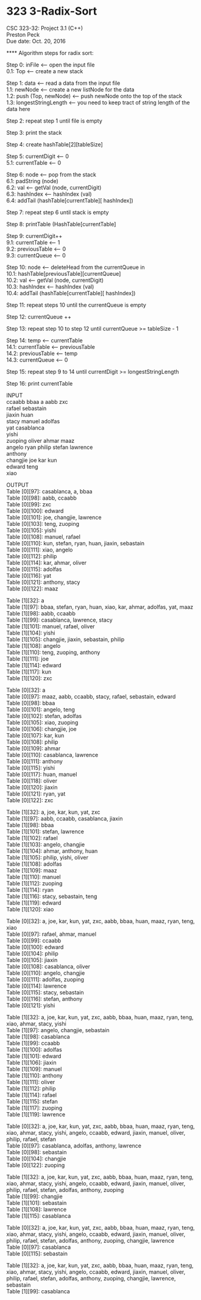 # 323 3-Radix-Sort<br />
CSC 323-32: Project 3.1 <Radix Sort> (C++)<br />
Preston Peck<br />
Due date: Oct. 20, 2016 <br />

**** Algorithm steps for radix sort:<br />

Step 0: inFile <-- open the input file<br />
     0.1: Top <-- create a new stack<br />
     
Step 1: data <-- read a data from the input file<br />
     1.1: newNode <-- create a new listNode for the data<br />
     1.2: push (Top, newNode) <-- push newNode onto the top of the stack<br />
     1.3: longestStringLength <-- you need to keep tract of string length of the data here<br />
     
Step 2: repeat step 1 until file is empty<br />

Step 3: print the stack<br />

Step 4: create hashTable[2][tableSize] <br />

Step 5: currentDigit <-- 0<br />
     5.1: currentTable <-- 0<br />
     
Step 6: node <-- pop from the stack<br />
     6.1: padString (node)<br />
     6.2: val <-- getVal (node, currentDigit)<br />
     6.3: hashIndex <-- hashIndex (val)<br />
     6.4: addTail (hashTable[currentTable][ hashIndex])<br />
     
Step 7: repeat step 6 until stack is empty<br />

Step 8:  printTable (HashTable[currentTable] <br />

Step 9: currentDigit++<br />
     9.1: currentTable <-- 1<br />
     9.2: previousTable <-- 0<br />
     9.3: currentQueue <-- 0<br />
     
Step 10: node <-- deleteHead from the currentQueue in<br />
     10.1: hashTable[previousTable][currentQueue]<br />
     10.2: val <-- getVal (node, currentDigit)<br />
     10.3: hashIndex <-- hashIndex (val) <br />
     10.4: addTail (hashTable[currentTable][ hashIndex])<br />
     
Step 11:  repeat steps 10 until the currentQueue is empty<br />

Step 12: currentQueue ++<br />

Step 13: repeat step 10 to step 12 until currentQueue >= tableSize - 1<br />

Step 14: temp <-- currentTable<br />
     14.1: currentTable <-- previousTable<br />
     14.2: previousTable <-- temp<br />
     14.3: currentQueue <-- 0<br />
     
Step 15: repeat step 9 to 14 until currentDigit >= longestStringLength<br />

Step 16: print currentTable<br />

INPUT<br />
ccaabb bbaa a aabb zxc<br />
rafael sebastain<br />
jiaxin huan<br />
stacy manuel adolfas<br />
yat casablanca<br />
yishi<br />
zuoping oliver ahmar maaz<br />
angelo ryan philip stefan lawrence<br />
anthony<br />
changjie joe kar kun<br />
edward teng<br />
xiao<br />

OUTPUT<br />
Table [0][97]: casablanca, a, bbaa<br />
Table [0][98]: aabb, ccaabb<br />
Table [0][99]: zxc<br />
Table [0][100]: edward<br />
Table [0][101]: joe, changjie, lawrence<br />
Table [0][103]: teng, zuoping<br />
Table [0][105]: yishi<br />
Table [0][108]: manuel, rafael<br />
Table [0][110]: kun, stefan, ryan, huan, jiaxin, sebastain<br />
Table [0][111]: xiao, angelo<br />
Table [0][112]: philip<br />
Table [0][114]: kar, ahmar, oliver<br />
Table [0][115]: adolfas<br />
Table [0][116]: yat<br />
Table [0][121]: anthony, stacy<br />
Table [0][122]: maaz<br />

Table [1][32]: a<br />
Table [1][97]: bbaa, stefan, ryan, huan, xiao, kar, ahmar, adolfas, yat, maaz<br />
Table [1][98]: aabb, ccaabb<br />
Table [1][99]: casablanca, lawrence, stacy<br />
Table [1][101]: manuel, rafael, oliver<br />
Table [1][104]: yishi<br />
Table [1][105]: changjie, jiaxin, sebastain, philip<br />
Table [1][108]: angelo<br />
Table [1][110]: teng, zuoping, anthony<br />
Table [1][111]: joe<br />
Table [1][114]: edward<br />
Table [1][117]: kun<br />
Table [1][120]: zxc<br />

Table [0][32]: a<br />
Table [0][97]: maaz, aabb, ccaabb, stacy, rafael, sebastain, edward<br />
Table [0][98]: bbaa<br />
Table [0][101]: angelo, teng<br />
Table [0][102]: stefan, adolfas<br />
Table [0][105]: xiao, zuoping<br />
Table [0][106]: changjie, joe<br />
Table [0][107]: kar, kun<br />
Table [0][108]: philip<br />
Table [0][109]: ahmar<br />
Table [0][110]: casablanca, lawrence<br />
Table [0][111]: anthony<br />
Table [0][115]: yishi<br />
Table [0][117]: huan, manuel<br />
Table [0][118]: oliver<br />
Table [0][120]: jiaxin<br />
Table [0][121]: ryan, yat<br />
Table [0][122]: zxc<br />

Table [1][32]: a, joe, kar, kun, yat, zxc<br />
Table [1][97]: aabb, ccaabb, casablanca, jiaxin<br />
Table [1][98]: bbaa<br />
Table [1][101]: stefan, lawrence<br />
Table [1][102]: rafael<br />
Table [1][103]: angelo, changjie<br />
Table [1][104]: ahmar, anthony, huan<br />
Table [1][105]: philip, yishi, oliver<br />
Table [1][108]: adolfas<br />
Table [1][109]: maaz<br />
Table [1][110]: manuel<br />
Table [1][112]: zuoping<br />
Table [1][114]: ryan<br />
Table [1][116]: stacy, sebastain, teng<br />
Table [1][119]: edward<br />
Table [1][120]: xiao<br />

Table [0][32]: a, joe, kar, kun, yat, zxc, aabb, bbaa, huan, maaz, ryan, teng, xiao<br />
Table [0][97]: rafael, ahmar, manuel<br />
Table [0][99]: ccaabb<br />
Table [0][100]: edward<br />
Table [0][104]: philip<br />
Table [0][105]: jiaxin<br />
Table [0][108]: casablanca, oliver<br />
Table [0][110]: angelo, changjie<br />
Table [0][111]: adolfas, zuoping<br />
Table [0][114]: lawrence<br />
Table [0][115]: stacy, sebastain<br />
Table [0][116]: stefan, anthony<br />
Table [0][121]: yishi<br />

Table [1][32]: a, joe, kar, kun, yat, zxc, aabb, bbaa, huan, maaz, ryan, teng, xiao, ahmar, stacy, yishi<br />
Table [1][97]: angelo, changjie, sebastain<br />
Table [1][98]: casablanca<br />
Table [1][99]: ccaabb<br />
Table [1][100]: adolfas<br />
Table [1][101]: edward<br />
Table [1][106]: jiaxin<br />
Table [1][109]: manuel<br />
Table [1][110]: anthony<br />
Table [1][111]: oliver<br />
Table [1][112]: philip<br />
Table [1][114]: rafael<br />
Table [1][115]: stefan<br />
Table [1][117]: zuoping<br />
Table [1][119]: lawrence<br />

Table [0][32]: a, joe, kar, kun, yat, zxc, aabb, bbaa, huan, maaz, ryan, teng, xiao, ahmar, stacy, yishi, angelo, ccaabb, edward, jiaxin, manuel, oliver, philip, rafael, stefan<br />
Table [0][97]: casablanca, adolfas, anthony, lawrence<br />
Table [0][98]: sebastain<br />
Table [0][104]: changjie<br />
Table [0][122]: zuoping<br />

Table [1][32]: a, joe, kar, kun, yat, zxc, aabb, bbaa, huan, maaz, ryan, teng, xiao, ahmar, stacy, yishi, angelo, ccaabb, edward, jiaxin, manuel, oliver, philip, rafael, stefan, adolfas, anthony, zuoping<br />
Table [1][99]: changjie<br />
Table [1][101]: sebastain<br />
Table [1][108]: lawrence<br />
Table [1][115]: casablanca<br />

Table [0][32]: a, joe, kar, kun, yat, zxc, aabb, bbaa, huan, maaz, ryan, teng, xiao, ahmar, stacy, yishi, angelo, ccaabb, edward, jiaxin, manuel, oliver, philip, rafael, stefan, adolfas, anthony, zuoping, changjie, lawrence<br />
Table [0][97]: casablanca<br />
Table [0][115]: sebastain<br />

Table [1][32]: a, joe, kar, kun, yat, zxc, aabb, bbaa, huan, maaz, ryan, teng, xiao, ahmar, stacy, yishi, angelo, ccaabb, edward, jiaxin, manuel, oliver, philip, rafael, stefan, adolfas, anthony, zuoping, changjie, lawrence, sebastain<br />
Table [1][99]: casablanca<br />
